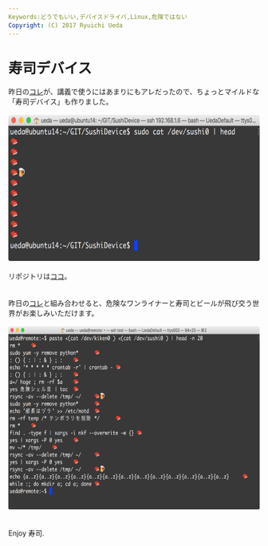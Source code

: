 ```yaml
---
Keywords:どうでもいい,デバイスドライバ,Linux,危険ではない
Copyright: (C) 2017 Ryuichi Ueda
---
```


# 寿司デバイス
昨日の<a href="https://blog.ueda.asia/?p=7395">コレ</a>が、講義で使うにはあまりにもアレだったので、ちょっとマイルドな「寿司デバイス」も作りました。<br />
<br />
<a href="347c82c41d7c5da3ead4b68c411f0706.png" rel="attachment wp-att-7445"><img src="347c82c41d7c5da3ead4b68c411f0706-1024x454.png" alt="スクリーンショット 2016-01-02 10.51.06" width="660" height="293" class="aligncenter size-large wp-image-7445" /></a><br />
<br />
リポジトリは<a href="https://github.com/ryuichiueda/SushiDevice" target="_blank">ココ</a>。<br />
<br />
<br />
昨日の<a href="https://blog.ueda.asia/?p=7395">コレ</a>と組み合わせると、危険なワンライナーと寿司とビールが飛び交う世界がお楽しみいただけます。<br />
<br />
<a href="776e05e2117eeec96ce12ff8dccf710a.png" rel="attachment wp-att-7448"><img src="776e05e2117eeec96ce12ff8dccf710a-1024x569.png" alt="スクリーンショット 2016-01-02 11.36.43" width="660" height="367" class="aligncenter size-large wp-image-7448" /></a><br />
<br />
<br />
Enjoy 寿司.
